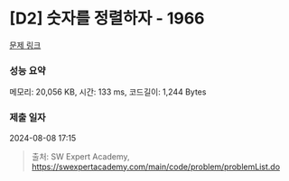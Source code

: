 # [D2] 숫자를 정렬하자 - 1966 

[문제 링크](https://swexpertacademy.com/main/code/problem/problemDetail.do?contestProbId=AV5PrmyKAWEDFAUq) 

### 성능 요약

메모리: 20,056 KB, 시간: 133 ms, 코드길이: 1,244 Bytes

### 제출 일자

2024-08-08 17:15



> 출처: SW Expert Academy, https://swexpertacademy.com/main/code/problem/problemList.do